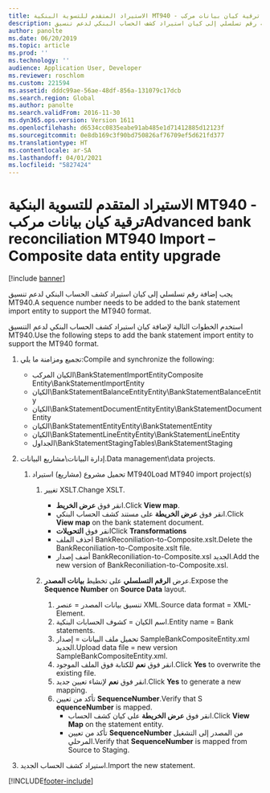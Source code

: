 ```yaml
---
title: الاستيراد المتقدم للتسوية البنكية MT940 - ترقية كيان بيانات مركب
description: يجب إضافة رقم تسلسلي إلى كيان استيراد كشف الحساب البنكي لدعم تنسيق MT940.
author: panolte
ms.date: 06/20/2019
ms.topic: article
ms.prod: ''
ms.technology: ''
audience: Application User, Developer
ms.reviewer: roschlom
ms.custom: 221594
ms.assetid: dddc99ae-56ae-48df-856a-131079c17dcb
ms.search.region: Global
ms.author: panolte
ms.search.validFrom: 2016-11-30
ms.dyn365.ops.version: Version 1611
ms.openlocfilehash: d6534cc0835eabe91ab485e1d71412885d12123f
ms.sourcegitcommit: 0e8db169c3f90bd750826af76709ef5d621fd377
ms.translationtype: HT
ms.contentlocale: ar-SA
ms.lasthandoff: 04/01/2021
ms.locfileid: "5827424"
---
```

# <a name="advanced-bank-reconciliation-mt940-import--composite-data-entity-upgrade"></a><span data-ttu-id="51ce2-103">الاستيراد المتقدم للتسوية البنكية MT940 - ترقية كيان بيانات مركب</span><span class="sxs-lookup"><span data-stu-id="51ce2-103">Advanced bank reconciliation MT940 Import – Composite data entity upgrade</span></span>

[!include [banner](../includes/banner.md)]

<span data-ttu-id="51ce2-104">يجب إضافة رقم تسلسلي إلى كيان استيراد كشف الحساب البنكي لدعم تنسيق MT940.</span><span class="sxs-lookup"><span data-stu-id="51ce2-104">A sequence number needs to be added to the bank statement import entity to support the MT940 format.</span></span> 

<span data-ttu-id="51ce2-105">استخدم الخطوات التالية لإضافة كيان استيراد كشف الحساب البنكي لدعم التنسيق MT940.</span><span class="sxs-lookup"><span data-stu-id="51ce2-105">Use the following steps to add the bank statement import entity to support the MT940 format.</span></span>

1.  <span data-ttu-id="51ce2-106">تجميع ومزامنة ما يلي:</span><span class="sxs-lookup"><span data-stu-id="51ce2-106">Compile and synchronize the following:</span></span>
    -   <span data-ttu-id="51ce2-107">الكيان المركب\\BankStatementImportEntity</span><span class="sxs-lookup"><span data-stu-id="51ce2-107">Composite Entity\\BankStatementImportEntity</span></span>
    -   <span data-ttu-id="51ce2-108">الكيان\\BankStatementBalanceEntity</span><span class="sxs-lookup"><span data-stu-id="51ce2-108">Entity\\BankStatementBalanceEntity</span></span>
    -   <span data-ttu-id="51ce2-109">الكيان\\BankStatementDocumentEntity</span><span class="sxs-lookup"><span data-stu-id="51ce2-109">Entity\\BankStatementDocumentEntity</span></span>
    -   <span data-ttu-id="51ce2-110">الكيان\\BankStatementEntity</span><span class="sxs-lookup"><span data-stu-id="51ce2-110">Entity\\BankStatementEntity</span></span>
    -   <span data-ttu-id="51ce2-111">الكيان\\BankStatementLineEntity</span><span class="sxs-lookup"><span data-stu-id="51ce2-111">Entity\\BankStatementLineEntity</span></span>
    -   <span data-ttu-id="51ce2-112">الجداول\\BankStatementStaging</span><span class="sxs-lookup"><span data-stu-id="51ce2-112">Tables\\BankStatementStaging</span></span>

2.  <span data-ttu-id="51ce2-113">إدارة البيانات\\مشاريع البيانات.</span><span class="sxs-lookup"><span data-stu-id="51ce2-113">Data management\\data projects.</span></span>
    1.  <span data-ttu-id="51ce2-114">تحميل مشروع (مشاريع) استيراد MT940</span><span class="sxs-lookup"><span data-stu-id="51ce2-114">Load MT940 import project(s)</span></span>
        1.  <span data-ttu-id="51ce2-115">تغيير XSLT.</span><span class="sxs-lookup"><span data-stu-id="51ce2-115">Change XSLT.</span></span>
            -   <span data-ttu-id="51ce2-116">انقر فوق **عرض الخريط**.</span><span class="sxs-lookup"><span data-stu-id="51ce2-116">Click **View map**.</span></span>
            -   <span data-ttu-id="51ce2-117">انقر فوق **عرض الخريطة** على مستند كشف الحساب البنكي.</span><span class="sxs-lookup"><span data-stu-id="51ce2-117">Click **View map** on the bank statement document.</span></span>
            -   <span data-ttu-id="51ce2-118">انقر فوق **التحويلات**</span><span class="sxs-lookup"><span data-stu-id="51ce2-118">Click **Transformations**</span></span>
            -   <span data-ttu-id="51ce2-119">احذف الملف BankReconiliation-to-Composite.xslt.</span><span class="sxs-lookup"><span data-stu-id="51ce2-119">Delete the BankReconiliation-to-Composite.xslt file.</span></span>
            -   <span data-ttu-id="51ce2-120">أضف إصدار BankReconiliation-to-Composite.xsl الجديد.</span><span class="sxs-lookup"><span data-stu-id="51ce2-120">Add the new version of BankReconiliation-to-Composite.xsl.</span></span>

        2.  <span data-ttu-id="51ce2-121">عرض **الرقم التسلسلي‬** على تخطيط **بيانات المصدر‬**.</span><span class="sxs-lookup"><span data-stu-id="51ce2-121">Expose the **Sequence Number** on **Source Data** layout.</span></span>
            1.  <span data-ttu-id="51ce2-122">تنسيق بيانات المصدر = عنصر XML.</span><span class="sxs-lookup"><span data-stu-id="51ce2-122">Source data format = XML-Element.</span></span>
            2.  <span data-ttu-id="51ce2-123">اسم الكيان = كشوف الحسابات البنكية.</span><span class="sxs-lookup"><span data-stu-id="51ce2-123">Entity name = Bank statements.</span></span>
            3.  <span data-ttu-id="51ce2-124">تحميل ملف البيانات = إصدار SampleBankCompositeEntity.xml الجديد.</span><span class="sxs-lookup"><span data-stu-id="51ce2-124">Upload data file = new version SampleBankCompositeEntity.xml.</span></span>
            4.  <span data-ttu-id="51ce2-125">انقر فوق **نعم** للكتابة فوق الملف الموجود.</span><span class="sxs-lookup"><span data-stu-id="51ce2-125">Click **Yes** to overwrite the existing file.</span></span>
            5.  <span data-ttu-id="51ce2-126">انقر فوق **نعم** لإنشاء تعيين جديد.</span><span class="sxs-lookup"><span data-stu-id="51ce2-126">Click **Yes** to generate a new mapping.</span></span>
            6.  <span data-ttu-id="51ce2-127">تأكد من تعيين **SequenceNumber**.</span><span class="sxs-lookup"><span data-stu-id="51ce2-127">Verify that S **equenceNumber** is mapped.</span></span>
                -   <span data-ttu-id="51ce2-128">انقر فوق **عرض الخريطة** على كيان كشف الحساب.</span><span class="sxs-lookup"><span data-stu-id="51ce2-128">Click **View Map** on the statement entity.</span></span>
                -   <span data-ttu-id="51ce2-129">تأكد من تعيين **SequenceNumber** من المصدر إلى التشغيل المرحلي‬.</span><span class="sxs-lookup"><span data-stu-id="51ce2-129">Verify that **SequenceNumber** is mapped from Source to Staging.</span></span>

3.  <span data-ttu-id="51ce2-130">استيراد كشف الحساب الجديد.</span><span class="sxs-lookup"><span data-stu-id="51ce2-130">Import the new statement.</span></span>






[!INCLUDE[footer-include](../../includes/footer-banner.md)]